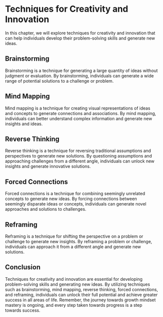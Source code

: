 Techniques for Creativity and Innovation
=============================================================================================

In this chapter, we will explore techniques for creativity and innovation that can help individuals develop their problem-solving skills and generate new ideas.

Brainstorming
-------------

Brainstorming is a technique for generating a large quantity of ideas without judgment or evaluation. By brainstorming, individuals can generate a wide range of potential solutions to a challenge or problem.

Mind Mapping
------------

Mind mapping is a technique for creating visual representations of ideas and concepts to generate connections and associations. By mind mapping, individuals can better understand complex information and generate new insights and ideas.

Reverse Thinking
----------------

Reverse thinking is a technique for reversing traditional assumptions and perspectives to generate new solutions. By questioning assumptions and approaching challenges from a different angle, individuals can unlock new insights and generate innovative solutions.

Forced Connections
------------------

Forced connections is a technique for combining seemingly unrelated concepts to generate new ideas. By forcing connections between seemingly disparate ideas or concepts, individuals can generate novel approaches and solutions to challenges.

Reframing
---------

Reframing is a technique for shifting the perspective on a problem or challenge to generate new insights. By reframing a problem or challenge, individuals can approach it from a different angle and generate new solutions.

Conclusion
----------

Techniques for creativity and innovation are essential for developing problem-solving skills and generating new ideas. By utilizing techniques such as brainstorming, mind mapping, reverse thinking, forced connections, and reframing, individuals can unlock their full potential and achieve greater success in all areas of life. Remember, the journey towards growth mindset mastery is ongoing, and every step taken towards progress is a step towards success.
